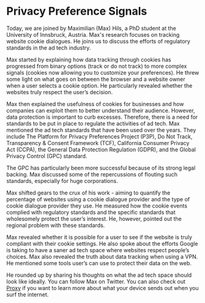 # Privacy Preference Signals
Today, we are joined by Maximilian (Max) Hils, a PhD student at the University of Innsbruck, Austria. Max's research focuses on tracking website cookie dialogues. He joins us to discuss the efforts of regulatory standards in the ad tech industry.

Max started by explaining how data tracking through cookies has progressed from binary options (track or do not track) to more complex signals (cookies now allowing you to customize your preferences). He threw some light on what goes on between the browser and a website owner when a user selects a cookie option. He particularly revealed whether the websites truly respect the user’s decision.

Max then explained the usefulness of cookies for businesses and how companies can exploit them to better understand their audience. However, data protection is important to curb excesses. Therefore, there is a need for standards to be put in place to regulate the activities of ad tech. Max mentioned the ad tech standards that have been used over the years. They include The Platform for Privacy Preferences Project (P3P), Do Not Track, Transparency & Consent Framework (TCF), California Consumer Privacy Act (CCPA), the General Data Protection Regulation (GDPR), and the Global Privacy Control (GPC) standard. 

The GPC has particularly been more successful because of its strong legal backing. Max discussed some of the repercussions of flouting such standards, especially for huge corporations.

Max shifted gears to the crux of his work - aiming to quantify the percentage of websites using a cookie dialogue provider and the type of cookie dialogue provider they use. He measured how the cookie events complied with regulatory standards and the specific standards that wholesomely protect the user’s interest. He, however, pointed out the regional problem with these standards.

Max revealed whether it is possible for a user to see if the website is truly compliant with their cookie settings. He also spoke about the efforts Google is taking to have a saner ad tech space where websites respect people’s choices. Max also revealed the truth about data tracking when using a VPN. He mentioned some tools user’s can use to protect their data on the web.  

He rounded up by sharing his thoughts on what the ad tech space should look like ideally. You can follow Max on Twitter. You can also check out [Proxy](https://proxify.com/) if you want to learn more about what your device sends out when you surf the internet.
